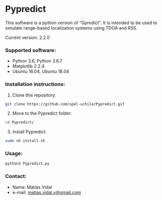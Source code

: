 # Pypredict

This software is a python version of "Gpredict". It is intended to be used to simulate range-based localization systems using TDOA and RSS.

Current version: 2.2.0

### Supported software:

* Python 3.6, Python 3.6.7
* Matplotlib 2.2.4
* Ubuntu 16.04, Ubuntu 18.04

### Installation instructions:

1. Clone this repository:
```bash
git clone https://github.com/spel-uchile/Pypredict.git
```
2. Move to the Pypredict folder:
```bash
cd Pypredict/
```
3. Install Pypredict:
```bash
sudo sh install.sh
```

### Usage:
```bash
python3 Pypredict.py
```

### Contact:

* Name: Matías Vidal
* e-mail: matias.vidal.v@gmail.com
